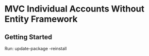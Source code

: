 # MVC Individual Accounts Without Entity Framework

## Getting Started
Run: update-package -reinstall
